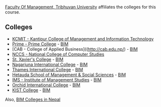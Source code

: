 [Faculty Of Management, Tribhuvan University](http://tribhuvan-university.edu.np/faculty-of-management/) affiliates the colleges for this course.


## Colleges

 * [KCMIT - Kantipur College of Management and Information Technology](http://kcmit.edu.np/)
 * [Prime - Prime College](http://prime.edu.np/) - [BIM](http://prime.edu.np/bachelor-of-information-management-bim/)
 * [CAB - College of Applied Business]((http://cab.edu.np/) - [BIM](http://cab.edu.np/BIM)
 * [NCCS - National College of Computer Studies](#)
 * [St. Xavier's College](http://www.sxc.edu.np/) - [BIM](http://www.sxc.edu.np/index.php/2014-11-20-02-04-17/2014-11-20-02-05-09/bim)
 * [Nagarjuna International College](http://college.nagarjuna.edu.np/) - [BIM](http://college.nagarjuna.edu.np/faculties/bim/introduction.html)
 * [Thames International College](http://www.thamescollege.edu.np/) - [BIM](http://www.thamescollege.edu.np/thamescollege/academic/bachelor-in-information-management.html)
 * [Hetauda School of Management & Social Sciences](http://www.hsmonline.edu.np/) - [BIM](http://hsmonline.edu.np/bim/)
 * [IMS - Institute of Management Studies](#) - [BIM](#)
 * [Orchid International College](#) - [BIM](#)
 * [KIST College](http://www.kist.edu.np/) - [BIM](http://www.kist.edu.np/index.php?page=content&id=46)

Also, [BIM Colleges in Nepal](http://www.educatenepal.com/career_articles/display/bim-colleges-in-nepal)


<!--

# Published at

 * [bimal.org.np](http://bimal.org.np/blog/bim-syllabus/)
 * [LinkedIn](https://www.linkedin.com/in/bimalpoudel)

-->
